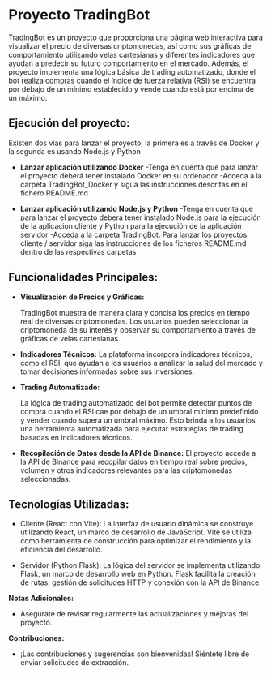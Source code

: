# Proyecto TradingBot

TradingBot es un proyecto que proporciona una página web interactiva para visualizar el precio de diversas criptomonedas, así como sus gráficas de comportamiento utilizando velas cartesianas y diferentes indicadores que ayudan a predecir su futuro comportamiento en el mercado. Además, el proyecto implementa una lógica básica de trading automatizado, donde el bot realiza compras cuando el índice de fuerza relativa (RSI) se encuentra por debajo de un mínimo establecido y vende cuando está por encima de un máximo.

## Ejecución del proyecto:

  Existen dos vias para lanzar el proyecto, la primera es a través de Docker y la segunda es usando Node.js y Python

  - **Lanzar aplicación utilizando Docker**
    -Tenga en cuenta que para lanzar el proyecto deberá tener instalado Docker en su ordenador
    -Acceda a la carpeta TradingBot_Docker y sigua las instrucciones descritas en el fichero README.md

  - **Lanzar aplicación utilizando Node.js y Python**
    -Tenga en cuenta que para lanzar el proyecto deberá tener instalado Node.js para la ejecución de la aplicacion cliente y Python para la ejecución de la aplicación servidor
    -Acceda a la carpeta TradingBot. Para lanzar los proyectos cliente / servidor siga las instrucciones de los ficheros README.md dentro de las respectivas carpetas

## Funcionalidades Principales:

- **Visualización de Precios y Gráficas:**

  TradingBot muestra de manera clara y concisa los precios en tiempo real de diversas criptomonedas. Los usuarios pueden seleccionar la criptomoneda de su interés y observar su comportamiento a través de gráficas de velas cartesianas.

- **Indicadores Técnicos:**
  La plataforma incorpora indicadores técnicos, como el RSI, que ayudan a los usuarios a analizar la salud del mercado y tomar decisiones informadas sobre sus inversiones.

- **Trading Automatizado:**

  La lógica de trading automatizado del bot permite detectar puntos de compra cuando el RSI cae por debajo de un umbral mínimo predefinido y vender cuando supera un umbral máximo. Esto brinda a los usuarios una herramienta automatizada para ejecutar estrategias de trading basadas en indicadores técnicos.

- **Recopilación de Datos desde la API de Binance:**
  El proyecto accede a la API de Binance para recopilar datos en tiempo real sobre precios, volumen y otros indicadores relevantes para las criptomonedas seleccionadas.

## Tecnologías Utilizadas:

- Cliente (React con Vite): La interfaz de usuario dinámica se construye utilizando React, un marco de desarrollo de JavaScript. Vite se utiliza como herramienta de construcción para optimizar el rendimiento y la eficiencia del desarrollo.

- Servidor (Python Flask): La lógica del servidor se implementa utilizando Flask, un marco de desarrollo web en Python. Flask facilita la creación de rutas, gestión de solicitudes HTTP y conexión con la API de Binance.

**Notas Adicionales:**

- Asegúrate de revisar regularmente las actualizaciones y mejoras del proyecto.

**Contribuciones:**

- ¡Las contribuciones y sugerencias son bienvenidas! Siéntete libre de enviar solicitudes de extracción.
